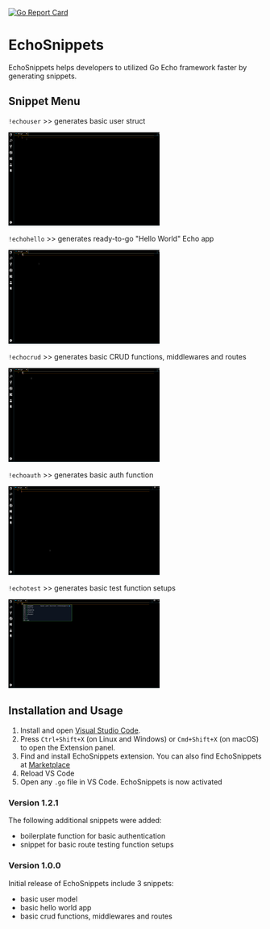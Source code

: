 
[![Go Report Card](https://goreportcard.com/badge/github.com/makhmudislamov/echosnippetsVSCodeExtension)](https://goreportcard.com/report/github.com/makhmudislamov/echosnippetsVSCodeExtension)
# EchoSnippets 

EchoSnippets helps developers to utilized Go Echo framework faster by generating snippets.

## Snippet Menu

`!echouser` >> generates basic user struct 


<p>
  <img src="./demos/user-demo.gif" width="300" title="hover text">
</p>

`!echohello` >> generates ready-to-go "Hello World" Echo  app

<p>
  <img src="./demos/hello-demo.gif" width="300" title="hover text">
</p>

`!echocrud` >> generates basic CRUD functions, middlewares and routes


<p>
  <img src="./demos/crud-demo.gif" width="300" title="hover text">
</p>

`!echoauth` >> generates basic auth function


<p>
  <img src="./demos/auth-demo.gif" width="300" title="hover text">
</p>

`!echotest` >> generates basic test function setups

<p>
  <img src="./demos/test-demo.gif" width="300" title="hover text">
</p>


## Installation and Usage

1. Install and open [Visual Studio Code](https://code.visualstudio.com/).
2.  Press `Ctrl+Shift+X` (on Linux and Windows) or `Cmd+Shift+X` (on macOS) to open the Extension panel.
3.  Find and install EchoSnippets extension. You can also find EchoSnippets at [Marketplace](https://marketplace.visualstudio.com/items?itemName=Makhmud.echosnippets)
4. Reload VS Code
5. Open any `.go` file in VS Code. EchoSnippets is now activated

### Version 1.2.1
The following additional snippets were added:
- boilerplate function for basic authentication
- snippet for basic route testing function setups

### Version 1.0.0

Initial release of EchoSnippets include 3 snippets:
- basic user model
- basic hello world app
- basic crud functions, middlewares and routes

